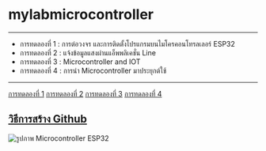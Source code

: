# mylabmicrocontroller
---------------------------------------
- การทดลองที่ 1 : การต่อวงจร และการติดตั้งโปรแกรมบนไมโครคอนโทรลเลอร์ ESP32
- การทดลองที่ 2 : แจ้งข้อมูลแสงผ่านแอ็พพลิเคชั่น Line
- การทดลองที่ 3 : Microcontroller and IOT
- การทดลองที่ 4 : การนำ Microcontroller มาประยุกต์ใช้
----------------------------------------
[การทดลองที่ 1]( https://drive.google.com/drive/folders/1M6wH_faGwm48FgHPeKraLElWZtg3pOBS)
[การทดลองที่ 2]( https://drive.google.com/drive/folders/1M6wH_faGwm48FgHPeKraLElWZtg3pOBS)
[การทดลองที่ 3]( https://drive.google.com/drive/folders/1M6wH_faGwm48FgHPeKraLElWZtg3pOBS)
[การทดลองที่ 4]( https://www.youtube.com/watch?v=MH9uEMswvnM)

[วิธีการสร้าง Github]( https://www.youtube.com/watch?v=_bOYz2rE7yE)
--------------------------------------------
![รูปภาพ Microcontroller ESP32]( https://drive.google.com/drive/folders/1M6wH_faGwm48FgHPeKraLElWZtg3pOBS)




